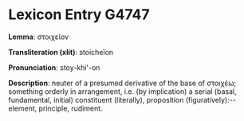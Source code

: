 # Lexicon Entry G4747

**Lemma**: στοιχεῖον

**Transliteration (xlit)**: stoicheîon

**Pronunciation**: stoy-khi'-on

**Description**:
neuter of a presumed derivative of the base of στοιχέω; something orderly in arrangement, i.e. (by implication) a serial (basal, fundamental, initial) constituent (literally), proposition (figuratively):--element, principle, rudiment.

